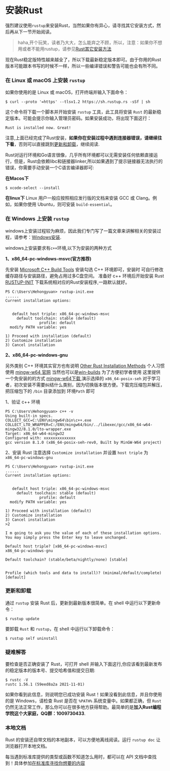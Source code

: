 # 安装Rust

强烈建议使用`rustup`来安装Rust，当然如果你有异心，请寻找其它安装方式，然后再从下一节开始阅读。

> haha,开个玩笑，读者乃大大，怎么能弃之不顾，所以，注意：如果你不想用或者不能用rustup，请参见[Rust其它安装方法](https://forge.rust-lang.org/infra/other-installation-methods.html#other-rust-installation-methods)

现在Rust稳定版特性越来越全了，所以下载最新稳定版本即可。由于你用的Rust版本可能跟本书写的时候不一样，所以一些编译错误和警告可能也会有所不同。


### 在 Linux 或 macOS 上安装 `rustup`

如果你使用的是 Linux 或 macOS，打开终端并输入下面命令：

```console
$ curl --proto '=https' --tlsv1.2 https://sh.rustup.rs -sSf | sh
```

这个命令将下载一个脚本并开始安装 `rustup` 工具，此工具将安装 `Rust` 的最新稳定版本。可能会提示你输入管理员密码。如果安装成功，将出现下面这行：

```text
Rust is installed now. Great!
```


注意,上面已经完成了Rust安装，**如果你在安装过程中遇到连接器错误，请继续往下看**，否则可以直接跳到[更新和卸载](#更新和卸载)，继续阅读.

Rust对运行环境和Go语言很像，几乎所有环境都可以无需安装任何依赖直接运行，但是，Rust会依赖libc和链接器linker,所以如果遇到了提示链接器无法执行的错误，你需要手动安装一个C语言编译器即可:

**在Macos下**
```console
$ xcode-select --install
```
**在linux下**
Linux 用户一般应按照相应发行版的文档来安装 GCC 或 Clang。例如，如果你使用 Ubuntu，则可安装 `build-essential`。


### 在 Windows 上安装 `rustup`

windows上安装过程较为麻烦，因此我们专门写了一篇文章来讲解相关的安装过程，请参考：[Windows安装](https://blog.csdn.net/erlib/article/details/121684998?spm=1001.2014.3001.5501).


windows上安装要求有`c++`环境,以下为安装的两种方式

**1、x86_64-pc-windows-msvc(官方推荐)**

先安装 [Microsoft C++ Build Tools](https://visualstudio.microsoft.com/zh-hans/visual-cpp-build-tools/) 安装勾选 C++ 环境即可，安装时 可自行修改缓存路径与安装路径，避免占用过多C盘空间。
准备好 c++ 环境后开始安装 Rust  [RUSTUP-INIT](https://www.rust-lang.org/learn/get-started) 下载系统相对应的Rust安装程序,一路默认就好。

``` shell
PS C:\Users\Hehongyuan> rustup-init.exe 
......
Current installation options:


   default host triple: x86_64-pc-windows-msvc
     default toolchain: stable (default)
               profile: default
  modify PATH variable: yes

1) Proceed with installation (default)
2) Customize installation
3) Cancel installation

```

**2、x86_64-pc-windows-gnu**

另外类别 C++ 环境其实官方也有说明  [Other Rust Installation Methods](https://forge.rust-lang.org/infra/other-installation-methods.html#other-rust-installation-methods)
个人习惯使用 [mingw-w64 官网](https://www.mingw-w64.org/) 当然也可以是[win-builds](http://win-builds.org/)
为了方便初学者使用 这里提供一个免安装的的方式 [mingw-w64下载](https://sourceforge.net/projects/mingw-w64/files/),演示选择的 `x86_64-posix-seh` 对于学习者，初次安装不需要纠结什么类别，因为切换版本很方便。下载完压缩包并解压，把压缩包下的 `/bin` 目录添加到 环境`Path` 即可
<img alt="" src="/img/mingw-w64-download" class="center"  />

1、验证 c++ 环境
``` shell
PS C:\Users\Hehongyuan> c++ -v
Using built-in specs.
COLLECT_GCC=C:\ENV\mingw64\bin\c++.exe
COLLECT_LTO_WRAPPER=C:/ENV/mingw64/bin/../libexec/gcc/x86_64-w64-mingw32/8.1.0/lto-wrapper.exe
Target: x86_64-w64-mingw32
Configured with: xxxxxxxxxxxxxx
gcc version 8.1.0 (x86_64-posix-seh-rev0, Built by MinGW-W64 project)

```

2、安装 Rust 注意选择 `Customize installation` 并设置 `host triple` 为 `x86_64-pc-windows-gnu`

``` shell
PS C:\Users\Hehongyuan> rustup-init.exe 
......
Current installation options:


   default host triple: x86_64-pc-windows-msvc
     default toolchain: stable (default)
               profile: default
  modify PATH variable: yes

1) Proceed with installation (default)
2) Customize installation
3) Cancel installation
>2

I m going to ask you the value of each of these installation options.
You may simply press the Enter key to leave unchanged.

Default host triple? [x86_64-pc-windows-msvc]
x86_64-pc-windows-gnu

Default toolchain? (stable/beta/nightly/none) [stable]


Profile (which tools and data to install)? (minimal/default/complete) [default]

```

### 更新和卸载

通过 `rustup` 安装 Rust 后，更新到最新版本很简单。在 shell 中运行以下更新命令：

```console
$ rustup update
```

要卸载 `Rust` 和 `rustup`，在 shell 中运行以下卸载命令：

```console
$ rustup self uninstall
```

### 疑难解答

要检查是否正确安装了 Rust，可打开 shell 并输入下面这行,你应该看到最新发布的稳定版本的版本号、提交哈希值和提交日期:

```console
$ rustc -V
rustc 1.56.1 (59eed8a2a 2021-11-01)
```

如果你看到此信息，则说明您已成功安装 Rust！如果没看到此信息，并且你使用的是 Windows，请检查 Rust 是否在 `%PATH%` 系统变量中。如果都正确，但 `Rust` 仍然无法正常工作，那么你可以在很多地方获得帮助。最简单的是**加入Rust编程学院这个大家庭，QQ群：1009730433**.

### 本地文档

Rust 的安装还自带文档的本地副本，可以方便地离线阅读。运行 `rustup doc` 让浏览器打开本地文档。

每当遇到标准库提供的类型或函数不知道怎么用时，都可以在 API 文档中查找到！具体参加[在标准库寻找你想要的内容](../std/search.md)